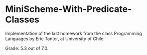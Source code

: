 # MiniScheme-With-Predicate-Classes

Implementation of the last homework from the class Programming Languages by Eric Tanter, at University of Chile.

Grade: 5.3 out of 7.0.
